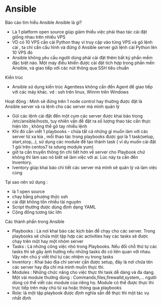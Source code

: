 # Ansible
Báo cáo tìm hiểu Ansible
Ansible là gì?
- Là 1 platform open source giúp giảm thiểu việc phải thao tác cài đặt giống nhau trên nhiều VPS
- VD có 10 VPS cần cài Python thay vì truy cập vào từng VPS và gõ lệnh cài , ta chỉ cần cấu hình và đứng ở Ansible server gửi lệnh cài Python lên 10 VPS đó
- Ansible không yêu cầu người dùng phải cài đặt thêm bất kỳ phần mềm đặc biệt nào. Một máy điều khiển được cài đặt tích hợp trong phần mền Ansible, và giao tiếp với các nút thông qua SSH tiêu chuẩn

Kiến trúc
- Ansible sử dụng kiến trúc Agentless không cần đến Agent để giao tiếp với các máy khác. vd : ssh trên linux, Winrm trên Windows

Hoạt động : Mình sẽ đứng trên 1 node control hay thường được đặt là Ansible server và ra lệnh cho các server mà mình quản lý
- Gửi các lệnh cài đặt đến một cụm các server được khai báo trong /etc/ansible/hosts, tuy nhiên vấn đề đặt ra số lượng thao tác cần thực hiện lớn , không thể gõ tay nhiều lệnh
- Khi đó cần viết 1 playbooks - chứa tất cả những gì muốn làm với các server từ xa kia , mỗi thao tác trong playbooks được gọi là 1 task(setup, start,stop,..), sử dụng các module để tạo thành task ( ví dụ muốn cài đặt 1 gói trên centos7 ta sdung module yum)
- giờ ta cần truyền thông tin chi tiết hơn về server cho Playbook chứ không thì làm sao nó biết sẽ làm việc với ai. Lúc này ta cần đến Inventory.
- Iventory giúp khai báo chi tiết các server mà mình sẽ quản lý và làm việc cùng

Tại sao nên sử dụng :
- là 1 open source
- chạy bằng phương thức ssh
- cài đặt không tốn nhiều tài nguyên
- Script thường được dùng định dạng YAML
- Cộng đồng tương tác lớn

Các thành phần trong Ansible 
- Playbooks : Là nơi khai báo các kịch bản để chạy cho các server. Trong playbooks sẽ chứa một tập hợp các activities hay các tasks sẽ được chạy trên một hay một nhóm server
- Tasks : Là những công việc nhỏ trong Playbooks. Nếu đổi chỗ thứ tự các tasks thì sẽ gây ảnh hưởng nếu những tasks đó có liên quan với nhau. Vậy nên chú ý viết thứ tự các nhiệm vụ trong tasks
- Inventory : Khai báo địa chỉ server cần được setup, đây là nơi chứa tên các server hay địa chỉ mà mình muốn thực thi.
- Modules : Những chức năng cho việc thực thi task dễ dàng và đa dạng. Một vài module thường dùng : Commands,files,firewalld,system,... người dùng có thể viết các module của riêng họ. Module có thể được thực thi trực tiếp trên máy chủ từ xa hoặc thông qua playbooks
- Role: là một tập playbook được định nghĩa sẵn để thực thi một tác vụ nhất định
